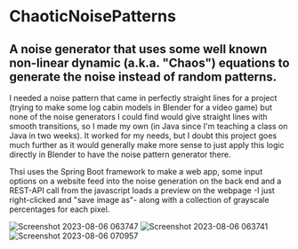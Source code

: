 # ChaoticNoisePatterns
A noise generator that uses some well known non-linear dynamic (a.k.a. "Chaos") equations to generate the noise instead of random patterns.
---
I needed a noise pattern that came in perfectly straight lines for a project (trying to make some log cabin models in Blender for a video game) but none of the noise generators I could find would give straight lines with smooth transitions, so I made my own (in Java since I'm teaching a class on Java in two weeks). It worked for my needs, but I doubt this project goes much further as it would generally make more sense to just apply this logic directly in Blender to have the noise pattern generator there.

Thsi uses the Spring Boot framework to make a web app, some input options on a website feed into the noise generation on the back end and a REST-API call from the javascript loads a preview on the webpage -I just right-clicked and "save image as"- along with a collection of grayscale percentages for each pixel.

![Screenshot 2023-08-06 063747](https://github.com/francis-chris5/ChaoticNoisePatterns/assets/50467171/a0926484-2fab-4629-a222-8902db7151fb)
![Screenshot 2023-08-06 063741](https://github.com/francis-chris5/ChaoticNoisePatterns/assets/50467171/735b367a-364f-4413-b989-6d54f98f7f76)
![Screenshot 2023-08-06 070957](https://github.com/francis-chris5/ChaoticNoisePatterns/assets/50467171/f09f604d-0cd8-47da-b575-0976b68377e0)

